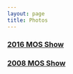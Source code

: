 ```yaml
---
layout: page
title: Photos
---
```

### [2016 MOS Show](https://get.google.com/albumarchive/112387864159966451095/album/AF1QipMlA5RrXPpML9wMepvakDY5Hs-cJKdUSQsG5W-i)
### [2008 MOS Show](/2008_mos_photos.html)
